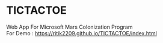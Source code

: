 # TICTACTOE
Web App For Microsoft Mars Colonization Program <br/>
For Demo : https://ritik2209.github.io/TICTACTOE/index.html
